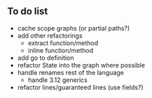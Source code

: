 ## To do list


* cache scope graphs (or partial paths?)
* add other refactorings
  * extract function/method
  * inline function/method
* add go to definition
* refactor State into the graph where possible
* handle renames rest of the language
  * handle 3.12 generics
* refactor lines/guaranteed lines (use fields?)
